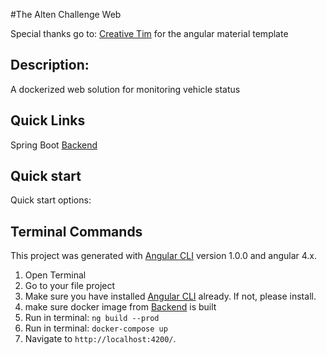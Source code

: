 #The Alten Challenge Web 

Special thanks go to:
[Creative Tim](http://www.creative-tim.com/product/material-kit?ref=github-md-angular) for the angular material template


## Description:
A dockerized web solution for monitoring vehicle status

## Quick Links
Spring Boot  [Backend](https://github.com/segbedzi/alten-api)  


## Quick start

Quick start options:

## Terminal Commands

This project was generated with [Angular CLI](https://github.com/angular/angular-cli) version 1.0.0 and angular 4.x.

1. Open Terminal
2. Go to your file project
3. Make sure you have installed [Angular CLI](https://github.com/angular/angular-cli) already. If not, please install.
4. make sure docker image from [Backend](https://github.com/segbedzi/alten-api)  is built
5. Run in terminal: ```ng build --prod```
6. Run in terminal: ```docker-compose up```
7. Navigate to `http://localhost:4200/`. 
